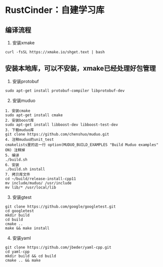 # RustCinder：自建学习库
## 编译流程
1. 安装xmake
```
curl -fsSL https://xmake.io/shget.text | bash
```
## 安装本地库，可以不安装，xmake已经处理好包管理
1. 安装protobuf
```
sudo apt-get install protobuf-compiler libprotobuf-dev
```
2. 安装muduo
```
1. 安装cmake
sudo apt-get install cmake
2. 安装boost库
sudo apt-get install libboost-dev libboost-test-dev
3. 下载muduo库
git clone https://github.com/chenshuo/muduo.git
4. 注释muduo的unit_test
cmakelists里的这一行 option(MUDUO_BUILD_EXAMPLES "Build Muduo examples" ON) 注释掉
5. 编译
./build.sh
6. 安装
./build.sh install
7. 拷贝库文件
cd ~/build/release-install-cpp11
mv include/muduo/ /usr/include
mv lib/* /usr/local/lib
```
3. 安装gtest
```
git clone https://github.com/google/googletest.git
cd googletest
mkdir build
cd build
cmake ..
make && make install
```
4. 安装yaml
```
git clone https://github.com/jbeder/yaml-cpp.git
cd yaml-cpp
mkdir build && cd build
cmake .. && make
```